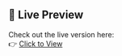 ## 🚀 Live Preview

Check out the live version here:  
👉 [Click to View](https://themededits.github.io/Portfolio/)
